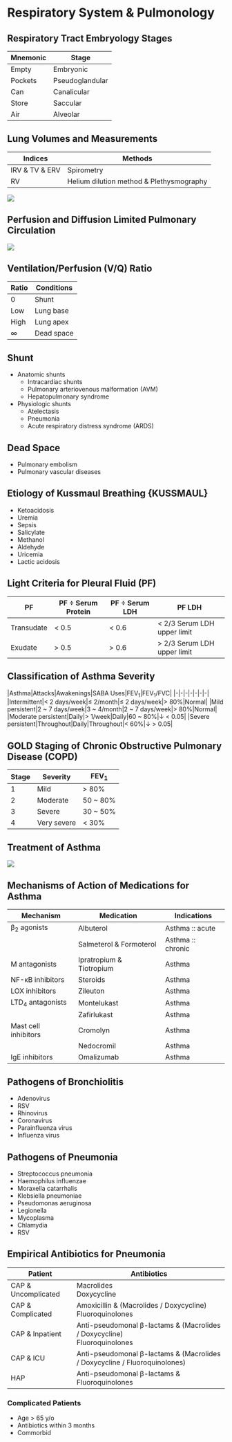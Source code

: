 # Respiratory System & Pulmonology

## Respiratory Tract Embryology Stages

|Mnemonic|Stage|
|-|-|
|Empty|Embryonic|
|Pockets|Pseudoglandular|
|Can|Canalicular|
|Store|Saccular|
|Air|Alveolar|

## Lung Volumes and Measurements

|Indices|Methods|
|-|-|
|IRV & TV & ERV|Spirometry|
|RV|Helium dilution method & Plethysmography|

![](../Figures/Lung%20Volumes.png)

## Perfusion and Diffusion Limited Pulmonary Circulation

![](../Figures/Perfusion%20and%20Diffusion%20Limited%20Pulmonary%20Circulation.png)

## Ventilation/Perfusion (V/Q) Ratio

|Ratio|Conditions|
|-|-|
|0|Shunt|
|Low|Lung base|
|High|Lung apex|
|∞|Dead space|

## Shunt

- Anatomic shunts
	- Intracardiac shunts
	- Pulmonary arteriovenous malformation (AVM)
	- Hepatopulmonary syndrome
- Physiologic shunts
	- Atelectasis
	- Pneumonia
	- Acute respiratory distress syndrome (ARDS)

## Dead Space

- Pulmonary embolism
- Pulmonary vascular diseases

## Etiology of Kussmaul Breathing {KUSSMAUL}

- Ketoacidosis
- Uremia
- Sepsis
- Salicylate
- Methanol
- Aldehyde
- Uricemia
- Lactic acidosis

## Light Criteria for Pleural Fluid (PF)

|PF|PF ÷ Serum Protein|PF ÷ Serum LDH|PF LDH|
|-|-|-|-|
|Transudate|< 0.5|< 0.6|< 2/3 Serum LDH upper limit|
|Exudate|> 0.5|> 0.6|> 2/3 Serum LDH upper limit|

## Classification of Asthma Severity

|Asthma|Attacks|Awakenings|SABA Uses|FEV<sub>1</sub>|FEV<sub>1</sub>/FVC|
|-|-|-|-|-|-|-|
|Intermittent|< 2 days/week|≤ 2/month|≤ 2 days/week|> 80%|Normal|
|Mild persistent|2 ~ 7 days/week|3 ~ 4/month|2 ~ 7 days/week|> 80%|Normal|
|Moderate persistent|Daily|> 1/week|Daily|60 ~ 80%|↓ < 0.05|
|Severe persistent|Throughout|Daily|Throughout|< 60%|↓ > 0.05|

## GOLD Staging of Chronic Obstructive Pulmonary Disease (COPD)

|Stage|Severity|FEV<sub>1</sub>|
|-|-|-|
|1|Mild|> 80%|
|2|Moderate|50 ~ 80%|
|3|Severe|30 ~ 50%|
|4|Very severe|< 30%|

## Treatment of Asthma

![](../Figures/Treatment%20of%20Asthma.gif)

## Mechanisms of Action of Medications for Asthma

|Mechanism|Medication|Indications|
|-|-|-|
|β<sub>2</sub> agonists|Albuterol|Asthma :: acute|
||Salmeterol & Formoterol|Asthma :: chronic|
|M antagonists|Ipratropium & Tiotropium|Asthma|
|NF-κB inhibitors|Steroids|Asthma|
|LOX inhibitors|Zileuton|Asthma|
|LTD<sub>4</sub> antagonists|Montelukast|Asthma|
||Zafirlukast|Asthma|
|Mast cell inhibitors|Cromolyn|Asthma|
||Nedocromil|Asthma|
|IgE inhibitors|Omalizumab|Asthma|

## Pathogens of Bronchiolitis

- Adenovirus
- RSV
- Rhinovirus
- Coronavirus
- Parainfluenza virus
- Influenza virus

## Pathogens of Pneumonia

- Streptococcus pneumonia
- Haemophilus influenzae
- Moraxella catarrhalis
- Klebsiella pneumoniae
- Pseudomonas aeruginosa
- Legionella
- Mycoplasma
- Chlamydia
- RSV

## Empirical Antibiotics for Pneumonia

|Patient|Antibiotics|
|-|-|
|CAP & Uncomplicated|Macrolides<br>Doxycycline|
|CAP & Complicated|Amoxicillin & (Macrolides / Doxycycline)<br>Fluoroquinolones|
|CAP & Inpatient|Anti-pseudomonal β-lactams & (Macrolides / Doxycycline)<br>Fluoroquinolones|
|CAP & ICU|Anti-pseudomonal β-lactams & (Macrolides / Doxycycline / Fluoroquinolones)|
|HAP|Anti-pseudomonal β-lactams & Fluoroquinolones|

### Complicated Patients

- Age > 65 y/o
- Antibiotics within 3 months
- Commorbid
